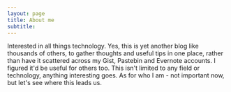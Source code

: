 ```yaml
---
layout: page
title: About me
subtitle:
---
```


Interested in all things technology. Yes, this is yet another blog like thousands of others, to gather thoughts and useful tips in one place, rather than have it scattered across my Gist, Pastebin and Evernote accounts. I figured it'd be useful for others too. This isn't limited to any field or technology, anything interesting goes. As for who I am - not important now, but let's see where this leads us.
